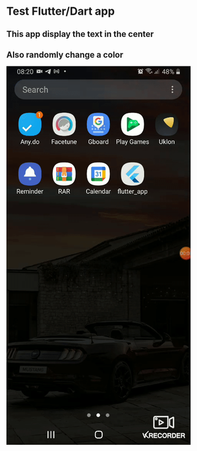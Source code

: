 # Test Flutter/Dart app


## This app display the text in the center
## Also randomly change a color

![Alt text](https://github.com/VladGithu8/FlutterDartTask/blob/media/testgif.gif)


